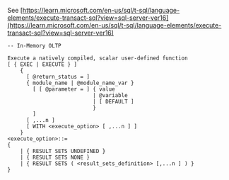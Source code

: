 See [https://learn.microsoft.com/en-us/sql/t-sql/language-elements/execute-transact-sql?view=sql-server-ver16](https://learn.microsoft.com/en-us/sql/t-sql/language-elements/execute-transact-sql?view=sql-server-ver16)
```
-- In-Memory OLTP   

Execute a natively compiled, scalar user-defined function  
[ { EXEC | EXECUTE } ]   
    {   
      [ @return_status = ]   
      { module_name | @module_name_var }   
        [ [ @parameter = ] { value   
                           | @variable   
                           | [ DEFAULT ]   
                           }  
        ]   
      [ ,...n ]   
      [ WITH <execute_option> [ ,...n ] ]   
    }  
<execute_option>::=  
{  
    | { RESULT SETS UNDEFINED }   
    | { RESULT SETS NONE }   
    | { RESULT SETS ( <result_sets_definition> [,...n ] ) }  
}
```
